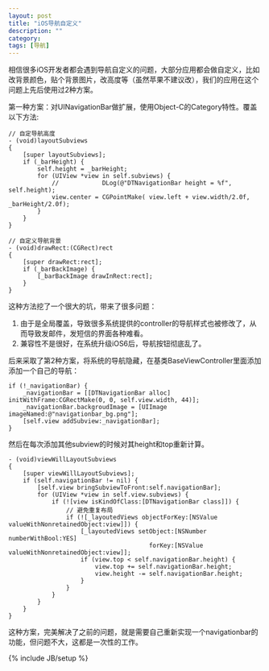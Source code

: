```yaml
---
layout: post
title: "iOS导航自定义"
description: ""
category: 
tags: [导航]
---
```


相信很多iOS开发者都会遇到导航自定义的问题，大部分应用都会做自定义，比如改背景颜色，贴个背景图片，改高度等（虽然苹果不建议改），我们的应用在这个问题上先后使用过2种方案。

第一种方案：对UINavigationBar做扩展，使用Object-C的Category特性。覆盖以下方法:

~~~~
// 自定导航高度
- (void)layoutSubviews
{
    [super layoutSubviews];
    if (_barHeight) {
        self.height = _barHeight;
        for (UIView *view in self.subviews) {
            //            DLog(@"DTNavigationBar height = %f", self.height);
            view.center = CGPointMake( view.left + view.width/2.0f, _barHeight/2.0f);
        }
    }
}

// 自定义导航背景
- (void)drawRect:(CGRect)rect
{
    [super drawRect:rect];
    if (_barBackImage) {
        [_barBackImage drawInRect:rect];
    }
}
~~~~

这种方法挖了一个很大的坑，带来了很多问题：

1. 由于是全局覆盖，导致很多系统提供的controller的导航样式也被修改了，从而导致发邮件，发短信的界面各种难看。
2. 兼容性不是很好，在系统升级iOS6后，导航按钮彻底乱了。

后来采取了第2种方案，将系统的导航隐藏，在基类BaseViewController里面添加添加一个自己的导航：

~~~~
if (!_navigationBar) {
    _navigationBar = [[DTNavigationBar alloc] initWithFrame:CGRectMake(0, 0, self.view.width, 44)];
    _navigationBar.backgroudImage = [UIImage imageNamed:@"navigationbar_bg.png"];
    [self.view addSubview:_navigationBar];
}
~~~~

然后在每次添加其他subview的时候对其height和top重新计算。

~~~~
- (void)viewWillLayoutSubviews
{
    [super viewWillLayoutSubviews];
    if (self.navigationBar != nil) {
        [self.view bringSubviewToFront:self.navigationBar];
        for (UIView *view in self.view.subviews) {
            if (![view isKindOfClass:[DTNavigationBar class]]) {
                // 避免重复布局
                if (![_layoutedViews objectForKey:[NSValue valueWithNonretainedObject:view]]) {
                    [_layoutedViews setObject:[NSNumber numberWithBool:YES]
                                       forKey:[NSValue valueWithNonretainedObject:view]];
                    if (view.top < self.navigationBar.height) {
                        view.top += self.navigationBar.height;
                        view.height -= self.navigationBar.height;
                    }
                }
            }
        }
    }
}
~~~~

这种方案，完美解决了之前的问题，就是需要自己重新实现一个navigationbar的功能，但问题不大，这都是一次性的工作。


{% include JB/setup %}
